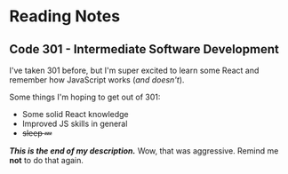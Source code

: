 # Reading Notes

## Code 301 - Intermediate Software Development
I've taken 301 before, but I'm super excited to learn some React and remember how JavaScript works (_and doesn't_).

Some things I'm hoping to get out of 301:
- Some solid React knowledge
- Improved JS skills in general
- ~~sleep :zzz:~~

***This is the end of my description.***
Wow, that was aggressive. Remind me **not** to do that again.

